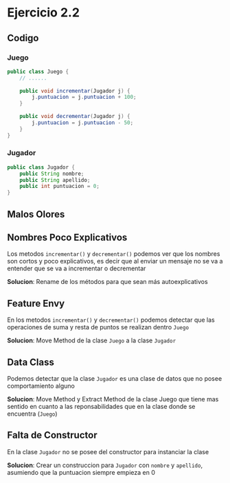 # Ejercicio 2.2
## Codigo
### Juego
```java
public class Juego {
    // ......
    
    public void incrementar(Jugador j) {
        j.puntuacion = j.puntuacion + 100;
    }
    
    public void decrementar(Jugador j) {
        j.puntuacion = j.puntuacion - 50;
    }
}
```
### Jugador
```java
public class Jugador {
    public String nombre;
    public String apellido;
    public int puntuacion = 0;
}
```

## Malos Olores
## Nombres Poco Explicativos
Los metodos `incrementar()` y `decrementar()` podemos ver que los nombres son cortos y poco explicativos, es decir que al enviar un mensaje no se va a entender que se va a incrementar o decrementar

**Solucion**: Rename de los métodos para que sean más autoexplicativos

## Feature Envy
En los metodos `incrementar()` y `decrementar()` podemos detectar que las operaciones de suma y resta de puntos se realizan dentro `Juego`

**Solucion**: Move Method de la clase `Juego` a la clase `Jugador`

## Data Class
Podemos detectar que la clase `Jugador` es una clase de datos que no posee comportamiento alguno

**Solucion**: Move Method y Extract Method de la clase Juego que tiene mas sentido en cuanto a las reponsabilidades que en la clase donde se encuentra (`Juego`)

## Falta de Constructor
En la clase `Jugador` no se posee del constructor para instanciar la clase

**Solucion**: Crear un construccion para `Jugador` con `nombre` y `apellido`, asumiendo que la puntuacion siempre empieza en 0
